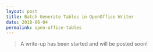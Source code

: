 ```yaml
---
layout: post
title: Batch Generate Tables in OpenOffice Writer
date: 2018-06-04
permalink: open-office-tables
---
```



> A write-up has been started and will be posted soon!
>
>
